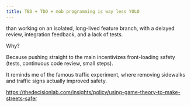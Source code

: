```yaml
---
title: TBD + TDD + mob programming is way less YOLO
---
```


than working on an isolated, long-lived feature branch, with a delayed review, integration feedback, and a lack of tests.

Why?

Because pushing straight to the main incentivizes front-loading safety (tests, continuous code review, small steps).

It reminds me of the famous traffic experiment, where removing sidewalks and traffic signs actually improved safety.

https://thedecisionlab.com/insights/policy/using-game-theory-to-make-streets-safer
